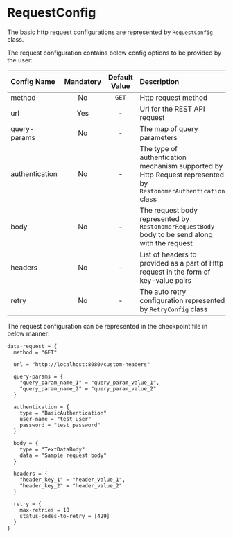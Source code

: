 # RequestConfig

The basic http request configurations are represented by `RequestConfig` class.

The request configuration contains below config options to be provided by the user:

| Config Name    | Mandatory | Default Value | Description                                                                                                    |
|:---------------|:---------:|:-------------:|:---------------------------------------------------------------------------------------------------------------|
| method         |    No     |     `GET`     | Http request method                                                                                            |
| url            |    Yes    |       -       | Url for the REST API request                                                                                   |
| query-params   |    No     |       -       | The map of query parameters                                                                                    |
| authentication |    No     |       -       | The type of authentication mechanism supported by Http Request represented by `RestonomerAuthentication` class |
| body           |    No     |       -       | The request body represented by `RestonomerRequestBody` body to be send along with the request                 |
| headers        |    No     |       -       | List of headers to provided as a part of Http request in the form of key-value pairs                           |
| retry          |    No     |       -       | The auto retry configuration represented by `RetryConfig` class                                                |

The request configuration can be represented in the checkpoint file in below manner:

```hocon
data-request = {
  method = "GET"

  url = "http://localhost:8080/custom-headers"

  query-params = {
    "query_param_name_1" = "query_param_value_1",
    "query_param_name_2" = "query_param_value_2"
  }

  authentication = {
    type = "BasicAuthentication"
    user-name = "test_user"
    password = "test_password"
  }

  body = {
    type = "TextDataBody"
    data = "Sample request body"
  }
  
  headers = {
    "header_key_1" = "header_value_1",
    "header_key_2" = "header_value_2"
  }

  retry = {
    max-retries = 10
    status-codes-to-retry = [429]
  }
}
```
